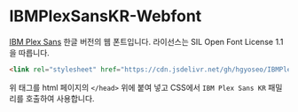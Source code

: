 # IBMPlexSansKR-Webfont

[IBM Plex Sans](https://www.ibm.com/plex/) 한글 버전의 웹 폰트입니다. 라이선스는 SIL Open Font License 1.1을 따릅니다.



```html
<link rel="stylesheet" href="https://cdn.jsdelivr.net/gh/hgyoseo/IBMPlexSansKR-Webfont@master/css/IBMPlexSansKR.min.css">
```

위 태그를 html 페이지의 `</head>` 위에 붙여 넣고 CSS에서 `IBM Plex Sans KR` 패밀리를 호출하여 사용합니다.